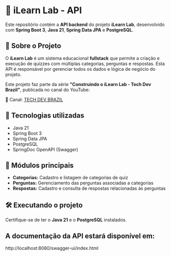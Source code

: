 # 🧠 iLearn Lab - API

Este repositório contém a **API backend** do projeto **iLearn Lab**, desenvolvido com **Spring Boot 3**, **Java 21**, **Spring Data JPA** e **PostgreSQL**.

## 📌 Sobre o Projeto

O **iLearn Lab** é um sistema educacional **fullstack** que permite a criação e execução de quizzes com múltiplas categorias, perguntas e respostas. Esta API é responsável por gerenciar todos os dados e lógica de negócio do projeto.

Este projeto faz parte da série **"Construindo o iLearn Lab - Tech Dev Brazil"**, publicada no canal do YouTube:

🎥 Canal: [TECH DEV BRAZIL](https://www.youtube.com/channel/UCLuyixD5bOc7AAmJ9uoniVw)

## 🚀 Tecnologias utilizadas

- Java 21
- Spring Boot 3
- Spring Data JPA
- PostgreSQL
- SpringDoc OpenAPI (Swagger)

## 📂 Módulos principais

- **Categorias:** Cadastro e listagem de categorias de quiz
- **Perguntas:** Gerenciamento das perguntas associadas a categorias
- **Respostas:** Cadastro e consulta de respostas relacionadas às perguntas

## 🛠️ Executando o projeto

Certifique-se de ter o **Java 21** e o **PostgreSQL** instalados.

## A documentação da API estará disponível em:
http://localhost:8080/swagger-ui/index.html


